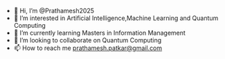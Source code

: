 - 👋 Hi, I’m @Prathamesh2025
- 👀 I’m interested in Artificial Intelligence,Machine Learning and Quantum Computing
- 🌱 I’m currently learning Masters in Information Management
- 💞️ I’m looking to collaborate on Quantum Computing
- 📫 How to reach me prathamesh.patkar@gmail.com

<!---
Prathamesh2025/Prathamesh2025 is a ✨ special ✨ repository because its `README.md` (this file) appears on your GitHub profile.
You can click the Preview link to take a look at your changes.
--->

